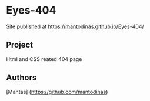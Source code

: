 # Eyes-404

Site published at https://mantodinas.github.io/Eyes-404/

## Project 
Html and CSS reated 404 page

## Authors

[Mantas] (https://github.com/mantodinas)